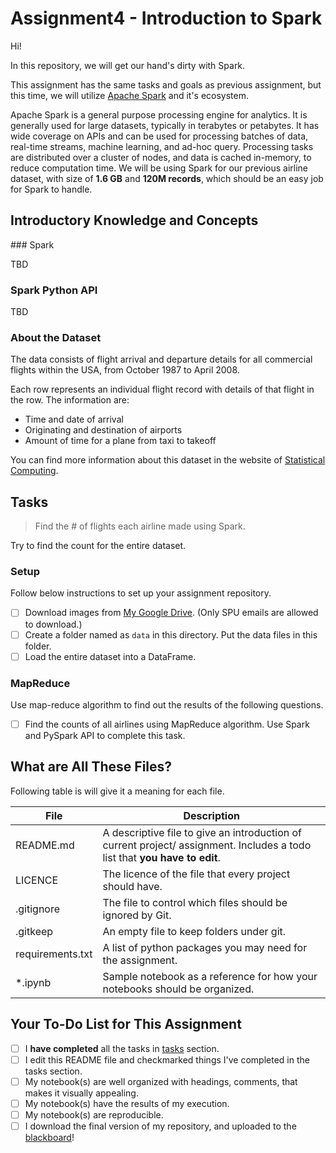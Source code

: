 # Assignment4 - Introduction to Spark

Hi!

In this repository, we will get our hand's dirty with Spark. 

This assignment has the same tasks and goals as previous assignment, but this time, we will utilize [Apache Spark](https://spark.apache.org/) and it's ecosystem.

Apache Spark is a general purpose processing engine for analytics. It is generally used for large datasets, typically in terabytes or petabytes. It has wide coverage on APIs and can be used for processing batches of data, real-time streams, machine learning, and ad-hoc query. Processing tasks are distributed over a cluster of nodes, and data is cached in-memory, to reduce computation time. We will be using Spark for our previous airline dataset, with size of **1.6 GB** and **120M records**, which should be an easy job for Spark to handle.

## Introductory Knowledge and Concepts

### Spark

TBD

### Spark Python API

TBD

### About the Dataset

The data consists of flight arrival and departure details for all commercial flights within the USA, from October 1987 to April 2008.

Each row represents an individual flight record with details of that flight in the row. The information are:

- Time and date of arrival
- Originating and destination of airports
- Amount of time for a plane from taxi to takeoff

You can find more information about this dataset in the website of [Statistical Computing](http://stat-computing.org/dataexpo/2009/).

## Tasks

> Find the # of flights each airline made using Spark.

Try to find the count for the entire dataset.

### Setup

Follow below instructions to set up your assignment repository.

- [ ] Download images from [My Google Drive](https://drive.google.com/open?id=1145wIkSlzA61CdHS4hZZFgF6ZzIbaVJM). (Only SPU emails are allowed to download.)
- [ ] Create a folder named as `data` in this directory. Put the data files in this folder.
- [ ] Load the entire dataset into a DataFrame.

### MapReduce 

Use map-reduce algorithm to find out the results of the following questions.

- [ ] Find the counts of all airlines using MapReduce algorithm. Use Spark and PySpark API to complete this task.

## What are All These Files?

Following table is will give it a meaning for each file.

File                | Description 
-------             | ----------- 
README.md           | A descriptive file to give an introduction of current project/ assignment. Includes a todo list that **you have to edit**.
LICENCE             | The licence of the file that every project should have.
.gitignore          | The file to control which files should be ignored by Git.
.gitkeep            | An empty file to keep folders under git.
requirements.txt    | A list of python packages you may need for the assignment.
*.ipynb             | Sample notebook as a reference for how your notebooks should be organized.

## Your To-Do List for This Assignment

- [ ] I **have completed** all the tasks in [tasks](#tasks) section.
- [ ] I edit this README file and checkmarked things I've completed in the tasks section.
- [ ] My notebook(s) are well organized with headings, comments, that makes it visually appealing.
- [ ] My notebook(s) have the results of my execution.
- [ ] My notebook(s) are reproducible.
- [ ] I download the final version of my repository, and uploaded to the [blackboard](https://saintpeters.blackboard.com/)!
